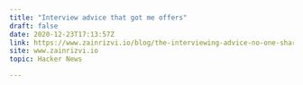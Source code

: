 ```yaml
---
title: "Interview advice that got me offers"
draft: false
date: 2020-12-23T17:13:57Z
link: https://www.zainrizvi.io/blog/the-interviewing-advice-no-one-shares/?utm_medium=RSS&utm_source=hune
site: www.zainrizvi.io
topic: Hacker News  

---
```

